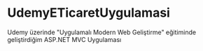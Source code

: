 # UdemyETicaretUygulamasi
Udemy üzerinde "Uygulamalı Modern Web Geliştirme" eğitiminde geliştirdiğim ASP.NET MVC Uygulaması
